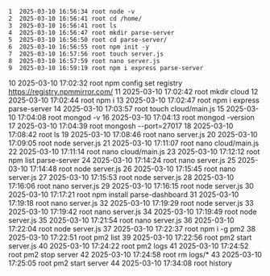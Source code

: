     1  2025-03-10 16:56:34 root node -v
    2  2025-03-10 16:56:41 root cd /home/
    3  2025-03-10 16:56:41 root ls
    4  2025-03-10 16:56:47 root mkdir parse-server
    5  2025-03-10 16:56:50 root cd parse-server/
    6  2025-03-10 16:56:55 root npm init -y
    7  2025-03-10 16:57:56 root touch server.js
    8  2025-03-10 16:57:59 root nano server.js 
    9  2025-03-10 16:59:19 root npm i express parse-server
   10  2025-03-10 17:02:32 root npm config set  registry https://registry.npmmirror.com/
   11  2025-03-10 17:02:42 root mkdir cloud
   12  2025-03-10 17:02:44 root npm i
   13  2025-03-10 17:02:47 root npm i express parse-server
   14  2025-03-10 17:03:57 root touch cloud/main.js
   15  2025-03-10 17:04:08 root mongod -v
   16  2025-03-10 17:04:13 root mongod -version
   17  2025-03-10 17:04:39 root mongosh --port=27017
   18  2025-03-10 17:08:42 root ls
   19  2025-03-10 17:08:46 root nano server.js 
   20  2025-03-10 17:09:05 root node server.js 
   21  2025-03-10 17:11:07 root nano cloud/main.js 
   22  2025-03-10 17:11:14 root nano cloud/main.js 
   23  2025-03-10 17:12:12 root npm list parse-server
   24  2025-03-10 17:14:24 root nano server.js 
   25  2025-03-10 17:14:48 root node server.js 
   26  2025-03-10 17:15:45 root nano server.js 
   27  2025-03-10 17:15:53 root node server.js 
   28  2025-03-10 17:16:06 root nano server.js 
   29  2025-03-10 17:16:15 root node server.js 
   30  2025-03-10 17:17:21 root npm install parse-dashboard
   31  2025-03-10 17:19:18 root nano server.js 
   32  2025-03-10 17:19:29 root node server.js 
   33  2025-03-10 17:19:42 root nano server.js 
   34  2025-03-10 17:19:49 root node server.js 
   35  2025-03-10 17:21:54 root nano server.js 
   36  2025-03-10 17:22:04 root node server.js 
   37  2025-03-10 17:22:37 root npm i -g pm2
   38  2025-03-10 17:22:51 root pm2 list
   39  2025-03-10 17:22:56 root pm2 start server.js 
   40  2025-03-10 17:24:22 root pm2 logs
   41  2025-03-10 17:24:52 root pm2 stop server
   42  2025-03-10 17:24:58 root rm logs/*
   43  2025-03-10 17:25:05 root pm2 start server
   44  2025-03-10 17:34:08 root history
